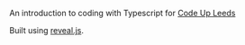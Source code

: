 An introduction to coding with Typescript for [Code Up Leeds](https://codeupleeds.github.io/)

Built using [reveal.js](http://revealjs.com/).